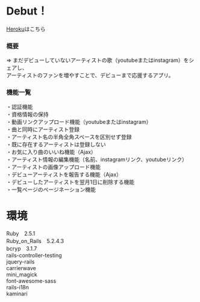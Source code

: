 # Debut！

[Heroku](https://debut-arthist.herokuapp.com/)はこちら

### 概要
  ⇒ まだデビューしていないアーティストの歌（youtubeまたはinstagram）をシェアし、  
    アーティストのファンを増やすことで、デビューまで応援するアプリ。

### 機能一覧
  ・認証機能  
  ・資格情報の保持  
  ・動画リンクアップロード機能（youtubeまたはinstagram）  
  ・曲と同時にアーティスト登録  
  ・アーティスト名の半角全角スペースを区別せず登録  
  ・既に存在するアーティストは登録しない  
  ・お気に入り曲のいいね機能（Ajax）  
  ・アーティスト情報の編集機能（名前、instagramリンク、youtubeリンク）  
  ・アーティストの画像アップロード機能  
  ・デビューアーティストを報告する機能（Ajax）  
  ・デビューしたアーティストを翌月1日に削除する機能  
  ・一覧ページのページネーション機能  

# 環境
  Ruby　2.5.1  
  Ruby_on_Rails　5.2.4.3  
  bcryp　3.1.7  
  rails-controller-testing  
  jquery-rails  
  carrierwave  
  mini_magick  
  font-awesome-sass  
  rails-i18n  
  kaminari  
